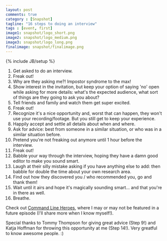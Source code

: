 ```yaml
---
layout: post
comments: true
category : [Snapshot]
tagline: "16 steps to doing an interview"
tags : [event, first]
image1: snapshot/logo_short.png
image2: snapshot/logo_medium.png
image3: snapshot/logo_long.png
finalimage: snapshot/finalimage.png
---
```

{% include JB/setup %}

1. Get asked to do an interview.
2. Freak out!
3. Why are they asking me?! Impostor syndrome to the max!
4. Show interest in the invitation, but keep your option of saying 'no' open while asking for more details: what's the expected audience, what sort of things are they going to ask you about?
5. Tell friends and family and watch them get super excited.
6. Freak out!
7. Recognize it's a nice opportunity and, worst that can happen, they won't use your recording/footage. But you still get to keep your experience.
8. Happily accept and settle all details about when and where.
9. Ask for advice: best from someone in a similar situation, or who was in a similar situation before.
10. Pretend you're not freaking out anymore until 1 hour before the interview.
11. Freak out!
12. Babble your way through the interview, hoping they have a damn good editor to make you sound smart.
13. Laugh at their silly mistake asking if you have anything else to add: then babble for double the time about your own research area.
14. Find out how they discovered you / who recommended you, go and thank them!
15. Wait until it airs and hope it's magically sounding smart... and that you're in there as well.
16. Breathe.

Check out [Command Line Heroes](https://www.redhat.com/en/command-line-heroes), where I may or may not be featured in a future episode (I'll share more when I know myself!).

Special thanks to Tommy Thompson for giving great advice (Step 9!) and Katja Hoffman for throwing this opportunity at me (Step 14!). Very greatful to know awesome people. :)